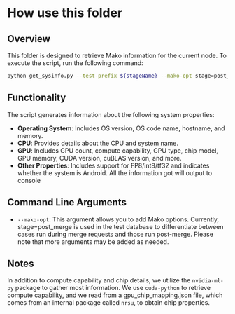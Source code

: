 # How use this folder

## Overview

This folder is designed to retrieve Mako information for the current node. To execute the script, run the following command:

```bash
python get_sysinfo.py --test-prefix ${stageName} --mako-opt stage=post_merge
```

## Functionality

The script generates information about the following system properties:
- **Operating System**: Includes OS version, OS code name, hostname, and memory.
- **CPU**: Provides details about the CPU and system name.
- **GPU**: Includes GPU count, compute capability, GPU type, chip model, GPU memory, CUDA version, cuBLAS version, and more.
- **Other Properties**: Includes support for FP8/int8/tf32 and indicates whether the system is Android.
All the information got will output to console

## Command Line Arguments

- `--mako-opt`: This argument allows you to add Mako options. Currently, stage=post_merge is used in the test database to differentiate between cases run during merge requests and those run post-merge.
Please note that more arguments may be added as needed.

## Notes

In addition to compute capability and chip details, we utilize the `nvidia-ml-py` package to gather most information. We use `cuda-python` to retrieve compute capability, and we read from a gpu_chip_mapping.json file, which comes from an internal package called `nrsu`, to obtain chip properties.
